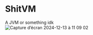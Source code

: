 # ShitVM
A JVM or something idk\
![Capture d’écran 2024-12-13 à 11 09 02](https://github.com/user-attachments/assets/5443b7d6-cd4d-41f8-b542-f131b6d70a18)



